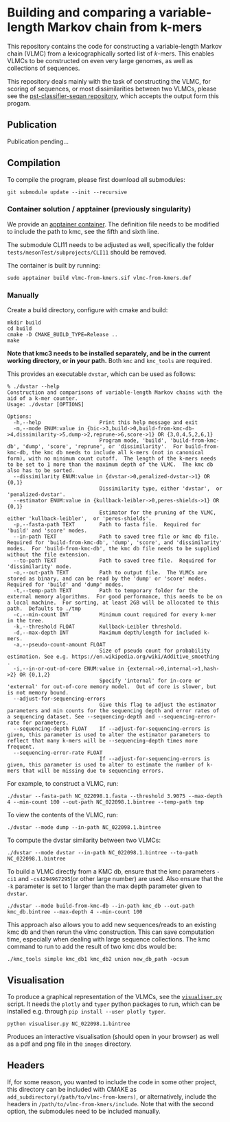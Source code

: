 # Building and comparing a variable-length Markov chain from k-mers

This repository contains the code for constructing a variable-length Markov chain (VLMC) from a lexicographically
sorted list of _k_-mers. This enables VLMCs to be constructed on even very large genomes, as well as collections
of sequences.

This repository deals mainly with the task of constructing the VLMC, for scoring of sequences, or most dissimilarities
between
two VLMCs, please see the [pst-classifier-seqan repository](https://github.com/Schlieplab/PstClassifierSeqan), which
accepts the output form this progam.

## Publication

Publication pending...

## Compilation

To compile the program, please first download all submodules:

```shell script
git submodule update --init --recursive
```

### Container solution / apptainer (previously singularity)

We provide an [apptainer container](https://apptainer.org/). The definition file needs to be modified to
include the path to kmc, see the fifth and sixth line. 

The submodule CLI11 needs to be adjusted as well, specifically the folder `tests/mesonTest/subprojects/CLI11` should be removed. 

The container is built by running:

```shell script
sudo apptainer build vlmc-from-kmers.sif vlmc-from-kmers.def
```

### Manually

Create a build directory, configure with cmake and build:

```shell script
mkdir build
cd build
cmake -D CMAKE_BUILD_TYPE=Release ..
make
```

__Note that kmc3 needs to be installed separately, and be in the current working directory, or in your path.__
Both `kmc` and `kmc_tools` are required.

This provides an executable `dvstar`, which can be used as follows:

```shell
% ./dvstar --help
Construction and comparisons of variable-length Markov chains with the aid of a k-mer counter.
Usage: ./dvstar [OPTIONS]

Options:
  -h,--help                   Print this help message and exit
  -m,--mode ENUM:value in {bic->3,build->0,build-from-kmc-db->4,dissimilarity->5,dump->2,reprune->6,score->1} OR {3,0,4,5,2,6,1}
                              Program mode, 'build', 'build-from-kmc-db', 'dump', 'score', 'reprune', or 'dissimilarity'.  For build-from-kmc-db, the kmc db needs to include all k-mers (not in canonical form), with no minimum count cutoff.  The length of the k-mers needs to be set to 1 more than the maximum depth of the VLMC.  The kmc db also has to be sorted.
  --dissimilarity ENUM:value in {dvstar->0,penalized-dvstar->1} OR {0,1}
                              Dissimilarity type, either 'dvstar',  or 'penalized-dvstar'.
  --estimator ENUM:value in {kullback-leibler->0,peres-shields->1} OR {0,1}
                              Estimator for the pruning of the VLMC, either 'kullback-leibler',  or 'peres-shields'.
  -p,--fasta-path TEXT        Path to fasta file.  Required for 'build' and 'score' modes.
  --in-path TEXT              Path to saved tree file or kmc db file.  Required for 'build-from-kmc-db', 'dump', 'score', and 'dissimilarity' modes.  For 'build-from-kmc-db', the kmc db file needs to be supplied without the file extension.
  --to-path TEXT              Path to saved tree file.  Required for 'dissimilarity' mode.
  -o,--out-path TEXT          Path to output file.  The VLMCs are stored as binary, and can be read by the 'dump' or 'score' modes.  Required for 'build' and 'dump' modes.
  -t,--temp-path TEXT         Path to temporary folder for the external memory algorithms.  For good performance, this needs to be on a local machine.  For sorting, at least 2GB will be allocated to this path.  Defaults to ./tmp
  -c,--min-count INT          Minimum count required for every k-mer in the tree.
  -k,--threshold FLOAT        Kullback-Leibler threshold.
  -d,--max-depth INT          Maximum depth/length for included k-mers.
  -a,--pseudo-count-amount FLOAT
                              Size of pseudo count for probability estimation. See e.g. https://en.wikipedia.org/wiki/Additive_smoothing .
  -i,--in-or-out-of-core ENUM:value in {external->0,internal->1,hash->2} OR {0,1,2}
                              Specify 'internal' for in-core or 'external' for out-of-core memory model.  Out of core is slower, but is not memory bound.
  --adjust-for-sequencing-errors
                              Give this flag to adjust the estimator parameters and min counts for the sequencing depth and error rates of a sequencing dataset. See --sequencing-depth and --sequencing-error-rate for parameters.
  --sequencing-depth FLOAT    If --adjust-for-sequencing-errors is given, this parameter is used to alter the estimator parameters to reflect that many k-mers will be --sequencing-depth times more frequent.
  --sequencing-error-rate FLOAT
                              If --adjust-for-sequencing-errors is given, this parameter is used to alter to estimate the number of k-mers that will be missing due to sequencing errors.
```

For example, to construct a VLMC, run:

```shell
./dvstar --fasta-path NC_022098.1.fasta --threshold 3.9075 --max-depth 4 --min-count 100 --out-path NC_022098.1.bintree --temp-path tmp
```

To view the contents of the VLMC, run:

```shell
./dvstar --mode dump --in-path NC_022098.1.bintree
```

To compute the dvstar similarity between two VLMCs:

```shell
./dvstar --mode dvstar --in-path NC_022098.1.bintree --to-path NC_022098.1.bintree
```

To build a VLMC directly from a KMC db, ensure that the kmc parameters `-ci1` and `-cs4294967295`(or other large number)
are used. Also ensure that the `-k` parameter is set to 1 larger than the max depth parameter given to `dvstar`.

```shell
./dvstar --mode build-from-kmc-db --in-path kmc_db --out-path kmc_db.bintree --max-depth 4 --min-count 100
```

This approach also allows you to add new sequences/reads to an existing kmc db and then rerun the vlmc construction.
This can save computation time, especially when dealing with large sequence collections. The kmc command to run to add
the result of two kmc dbs would be:

```shell
./kmc_tools simple kmc_db1 kmc_db2 union new_db_path -ocsum
```

## Visualisation

To produce a graphical representation of the VLMCs, see the [`visualiser.py`](visualiser.py) script.
It needs the `plotly` and `typer` python packages to run, which can be installed e.g.
through `pip install --user plotly typer`.

```shell
python visualiser.py NC_022098.1.bintree
```

Produces an interactive visualisation (should open in your browser) as well as a pdf and png file in the `images`
directory.

## Headers

If, for some reason, you wanted to include the code in some other project, this directory can be included with CMAKE as
`add_subdirectory(/path/to/vlmc-from-kmers)`, or alternatively, include the headers
in `/path/to/vlmc-from-kmers/include`.
Note that with the second option, the submodules need to be included manually.
